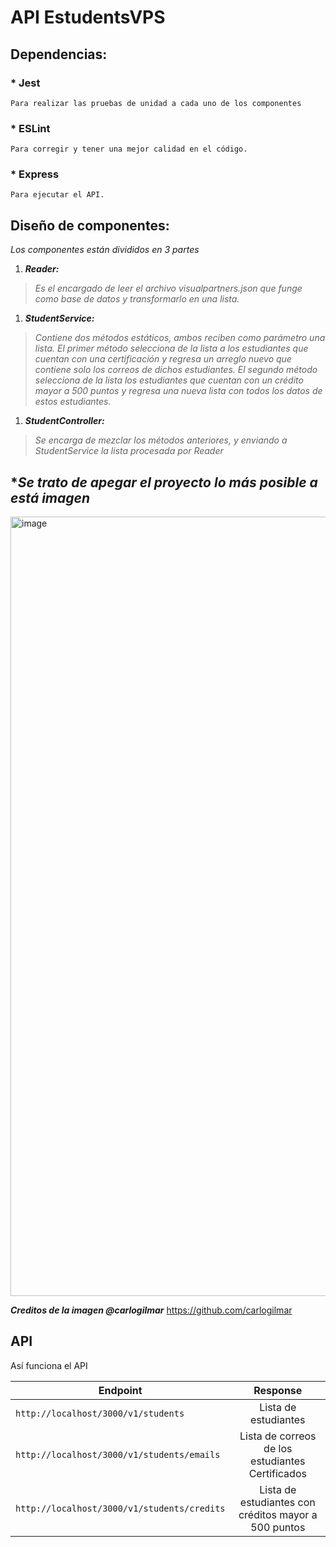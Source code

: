 # API EstudentsVPS 

## **Dependencias:**

### * Jest
    Para realizar las pruebas de unidad a cada uno de los componentes

### * ESLint
    Para corregir y tener una mejor calidad en el código.

### * Express
    Para ejecutar el API.


## **Diseño de componentes:**
*Los componentes están divididos en 3 partes*
1. ***Reader:***
> *Es el encargado de leer el archivo visualpartners.json que funge como base de datos y transformarlo en una lista.*

1. ***StudentService:***
> *Contiene dos métodos estáticos, ambos reciben como parámetro una lista.*
> *El primer método selecciona de la lista a los estudiantes que cuentan con una certificación y regresa un arreglo nuevo que contiene solo los correos de dichos estudiantes.*
> *El segundo método selecciona de la lista los estudiantes que cuentan con un crédito mayor a 500 puntos y regresa una nueva lista con todos los datos de estos estudiantes.*

1. ***StudentController:***
> *Se encarga de mezclar los métodos anteriores, y enviando a StudentService la lista procesada por Reader*


## **Se trato de apegar el proyecto lo más posible a está imagen*
<img width="1247" alt="image" src="https://user-images.githubusercontent.com/17634377/165870375-fe5a730a-eada-4abe-ac9c-42334e003b18.png">

***Creditos de la imagen @carlogilmar*** https://github.com/carlogilmar


## API

Así funciona el API

| Endpoint | Response |
| ------------- |:-------------:|
|`http://localhost/3000/v1/students`|Lista de estudiantes|
|`http://localhost/3000/v1/students/emails`|Lista de correos de los estudiantes Certificados|
|`http://localhost/3000/v1/students/credits`|Lista de estudiantes con créditos mayor a 500 puntos|

